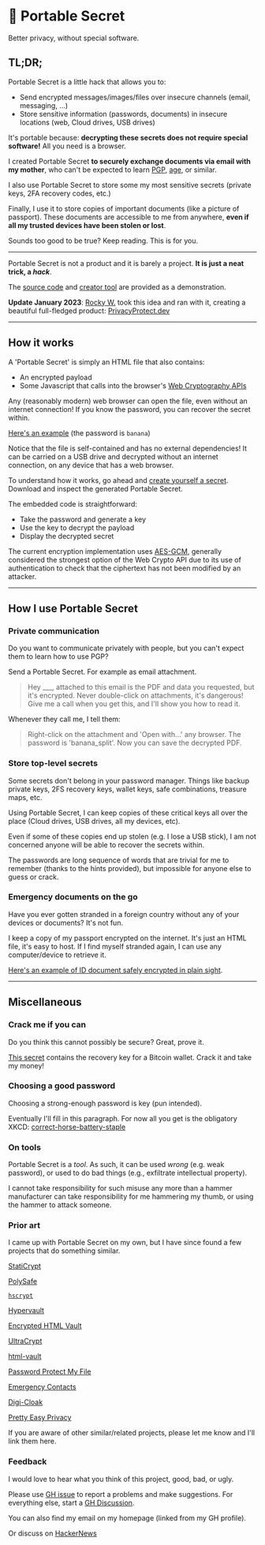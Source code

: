 # 🔐 Portable Secret

Better privacy, without special software.

## TL;DR;

Portable Secret is a little hack that allows you to:

- Send encrypted messages/images/files over insecure channels (email, messaging, ...)
- Store sensitive information (passwords, documents) in insecure locations (web, Cloud drives, USB drives)

It's portable because: **decrypting these secrets does not require special software!**
All you need is a browser.

I created Portable Secret **to securely exchange documents via email with my mother**, who can't be expected to learn [PGP](https://en.wikipedia.org/wiki/Pretty_Good_Privacy), [age](https://github.com/FiloSottile/age), or similar.

I also use Portable Secret to store some my most sensitive secrets (private keys, 2FA recovery codes, etc.)

Finally, I use it to store copies of important documents (like a picture of passport). These documents are accessible to me from anywhere, **even if all my trusted devices have been stolen or lost**.

Sounds too good to be true? Keep reading. This is for you.

---

Portable Secret is not a product and it is barely a project.
**It is just a neat trick, a _hack_**.

The [source code](https://github.com/mprimi/portable-secret) and [creator tool](https://mprimi.github.io/portable-secret/creator/) are provided as a demonstration.

**Update January 2023**: [Rocky W.](https://www.rocky.dev/) took this idea and ran with it, creating a beautiful full-fledged product: [PrivacyProtect.dev](https://www.privacyprotect.dev/)

---

## How it works

A 'Portable Secret' is simply an HTML file that also contains:

- An encrypted payload
- Some Javascript that calls into the browser's [Web Cryptography APIs](https://developer.mozilla.org/en-US/docs/Web/API/Web_Crypto_API)

Any (reasonably modern) web browser can open the file, even without an internet connection!
If you know the password, you can recover the secret within.

[Here's an example](https://mprimi.github.io/portable-secret/examples/example-message.html) (the password is `banana`)

Notice that the file is self-contained and has no external dependencies!
It can be carried on a USB drive and decrypted without an internet connection, on any device that has a web browser.

To understand how it works, go ahead and [create yourself a secret](https://mprimi.github.io/portable-secret/creator/). Download and inspect the generated Portable Secret.

The embedded code is straightforward:

- Take the password and generate a key
- Use the key to decrypt the payload
- Display the decrypted secret

The current encryption implementation uses [AES-GCM](https://developer.mozilla.org/en-US/docs/Web/API/SubtleCrypto/encrypt#aes-gcm), generally considered the strongest option of the Web Crypto API due to its use of authentication to check that the ciphertext has not been modified by an attacker.

---

## How I use Portable Secret

### Private communication

Do you want to communicate privately with people, but you can't expect them to learn how to use PGP?

Send a Portable Secret. For example as email attachment.

> Hey \_\_\_, attached to this email is the PDF and data you requested, but it's encrypted. Never double-click on attachments, it's dangerous! Give me a call when you get this, and I'll show you how to read it.

Whenever they call me, I tell them:

> Right-click on the attachment and 'Open with...' any browser.
> The password is 'banana_split'.
> Now you can save the decrypted PDF.

### Store top-level secrets

Some secrets don't belong in your password manager. Things like backup private keys, 2FS recovery keys, wallet keys, safe combinations, treasure maps, etc.

Using Portable Secret, I can keep copies of these critical keys all over the place (Cloud drives, USB drives, all my devices, etc).

Even if some of these copies end up stolen (e.g. I lose a USB stick), I am not concerned anyone will be able to recover the secrets within.

The passwords are long sequence of words that are trivial for me to remember (thanks to the hints provided), but impossible for anyone else to guess or crack.

### Emergency documents on the go

Have you ever gotten stranded in a foreign country without any of your devices or documents? It's not fun.

I keep a copy of my passport encrypted on the internet. It's just an HTML file, it's easy to host. If I find myself stranded again, I can use any computer/device to retrieve it.

[Here's an example of ID document safely encrypted in plain sight](https://mprimi.github.io/portable-secret/examples/example-image.html).

---

## Miscellaneous

### Crack me if you can

Do you think this cannot possibly be secure? Great, prove it.

[This secret](https://mprimi.github.io/portable-secret/examples/bounty.html) contains the recovery key for a Bitcoin wallet. Crack it and take my money!

### Choosing a good password

Choosing a strong-enough password is key (pun intended).

Eventually I'll fill in this paragraph. For now all you get is the obligatory XKCD: [correct-horse-battery-staple](https://xkcd.com/936/)

### On tools

Portable Secret is a _tool_. As such, it can be used _wrong_ (e.g. weak password), or used to do bad things (e.g., exfiltrate intellectual property).

I cannot take responsibility for such misuse any more than a hammer manufacturer can take responsibility for me hammering my thumb, or using the hammer to attack someone.

### Prior art

I came up with Portable Secret on my own, but I have since found a few projects that do something similar.

[StatiCrypt](https://github.com/robinmoisson/staticrypt)

[PolySafe](https://github.com/fmeum/polysafe)

[`hscrypt`](https://smondet.gitlab.io/hscrypt/)

[Hypervault](http://hypervault.github.io)

[Encrypted HTML Vault](https://github.com/ccorcos/encrypted-html-vault)

[UltraCrypt](https://9p4.github.io/hackna/)

[html-vault](https://github.com/dividuum/html-vault)

[Password Protect My File](https://github.com/louissobel/ppmf)

[Emergency Contacts](https://github.com/jwillmer/emergency-contacts)

[Digi-Cloak](https://github.com/kaushalmeena/digi-cloak)

[Pretty Easy Privacy](https://prettyeasyprivacy.xyz/)

If you are aware of other similar/related projects, please let me know and I'll link them here.

### Feedback

I would love to hear what you think of this project, good, bad, or ugly.

Please use [GH issue](https://github.com/mprimi/portable-secret/issues) to report a problems and make suggestions. For everything else, start a [GH Discussion](https://github.com/mprimi/portable-secret/discussions).

You can also find my email on my homepage (linked from my GH profile).

Or discuss on [HackerNews](https://news.ycombinator.com/item?id=34083366)
